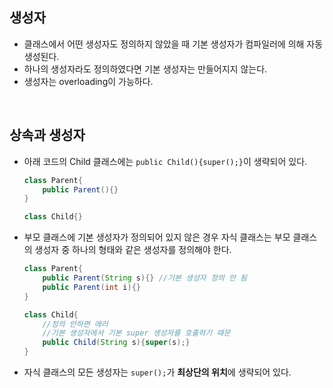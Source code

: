 ## 생성자

- 클래스에서 어떤 생성자도 정의하지 않았을 때 기본 생성자가 컴파일러에 의해 자동 생성된다.
- 하나의 생성자라도 정의하였다면 기본 생성자는 만들어지지 않는다.
- 생성자는 overloading이 가능하다.

<br>

## 상속과 생성자

- 아래 코드의 Child 클래스에는 `public Child(){super();}`이 생략되어 있다.

    ```java
    class Parent{
        public Parent(){}
    }
    ```

    ```java
    class Child{}
    ```

- 부모 클래스에 기본 생성자가 정의되어 있지 않은 경우 자식 클래스는 부모 클래스의 생성자 중 하나의 형태와 같은 생성자를 정의해야 한다.

    ```java
    class Parent{
        public Parent(String s){} //기본 생성자 정의 안 됨
        public Parent(int i){}
    }
    ```

    ```java
    class Child{
        //정의 안하면 에러
        //기본 생성자에서 기본 super 생성자를 호출하기 때문
        public Child(String s){super(s);}
    }
    ```

-  자식 클래스의 모든 생성자는 `super();`가 **최상단의 위치**에 생략되어 있다.